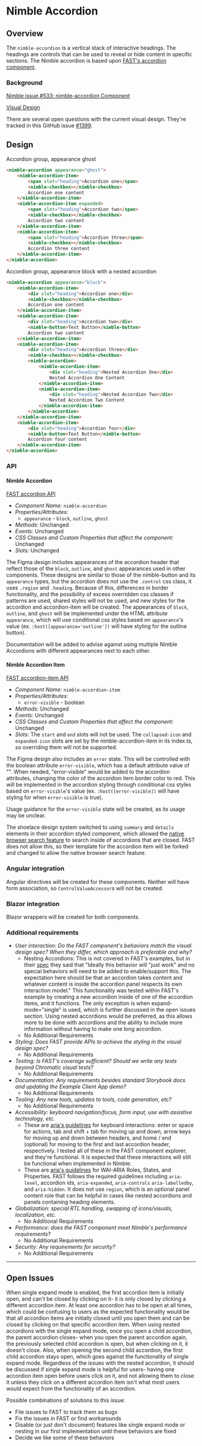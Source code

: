 # Nimble Accordion

## Overview

The `nimble-accordion` is a vertical stack of interactive headings. The headings are controls that can be used to reveal or hide content in specific sections. The Nimble accordion is based upon [FAST's accordion component](https://github.com/microsoft/fast/tree/archives/fast-element-1/packages/web-components/fast-foundation/src/accordion).

### Background

[Nimble issue #533: nimble-accordion Component](https://github.com/ni/nimble/issues/533)

[Visual Design](https://www.figma.com/file/PO9mFOu5BCl8aJvFchEeuN/Nimble_Components?type=design&node-id=1295-85131&mode=design&t=DxDRlqT7MeCPLOxi-0)

There are several open questions with the current visual design. They're tracked in this GitHub issue [#1399](https://github.com/ni/nimble/issues/1399).

## Design

Accordion group, appearance ghost

```html
<nimble-accordion appearance="ghost">
    <nimble-accordion-item>
        <span slot="heading">Accordion one</span>
        <nimble-checkbox></nimble-checkbox>
        Accordion one content
    </nimble-accordion-item>
    <nimble-accordion-item expanded>
        <span slot="heading">Accordion two</span>
        <nimble-checkbox></nimble-checkbox>
        Accordion two content
    </nimble-accordion-item>
    <nimble-accordion-item>
        <span slot="heading">Accordion three</span>
        <nimble-checkbox></nimble-checkbox>
        Accordion three content
    </nimble-accordion-item>
</nimble-accordion>
```

Accordion group, appearance block with a nested accordion

```html
<nimble-accordion appearance="block">
    <nimble-accordion-item>
        <div slot="heading">Accordion one</div>
        <nimble-checkbox></nimble-checkbox>
        Accordion one content
    </nimble-accordion-item>
    <nimble-accordion-item>
        <div slot="heading">Accordion two</div>
        <nimble-button>Text Button</nimble-button>
        Accordion two content
    </nimble-accordion-item>
    <nimble-accordion-item>
        <div slot="heading">Accordion three</div>
        <nimble-checkbox></nimble-checkbox>
        <nimble-accordion>
            <nimble-accordion-item>
                <div slot="heading">Nested Accordion One</div>
                Nested Accordion One Content
            </nimble-accordion-item>
            <nimble-accordion-item>
                <div slot="heading">Nested Accordion Two</div>
                Nested Accordion Two Content
            </nimble-accordion-item>
        </nimble-accordion>
    </nimble-accordion-item>
    <nimble-accordion-item>
        <div slot="heading">Accordion four</div>
        <nimble-button>Text Button</nimble-button>
        Accordion four content
    </nimble-accordion-item>
</nimble-accordion>
```

### API

#### Nimble Accordion

[FAST accordion API](https://github.com/microsoft/fast/blob/57f3c22c6341d8a21d48b1ffb7fcbfab1ffd02d8/packages/web-components/fast-foundation/src/accordion/accordion.spec.md)

-   _Component Name:_ `nimble-accordion`
-   _Properties/Attributes:_
    -   `appearance` - `block`, `outline`, `ghost`
-   _Methods:_ Unchanged
-   _Events:_ Unchanged
-   _CSS Classes and Custom Properties that affect the component:_ Unchanged
-   _Slots:_ Unchanged

The Figma design includes appearances of the accordion header that reflect those of the `block`, `outline`, and `ghost` appearances used in other components. These designs are similar to those of the nimble-button and its `appearance` types, but the accordion does not use the `.control` css class, it uses `.region` and `.heading`. Because of this, differences in border functionality, and the possibility of excess overridden css classes if patterns are used, shared styles will not be used, and new styles for the accordion and accordion-item will be created. The appearances of `block`, `outline`, and `ghost` will be implemented under the HTML attribute `appearance`, which will use conditional css styles based on `appearance`'s value (ex. `:host([appearance='outline'])` will have styling for the outline button).

Documentation will be added to advise against using multiple Nimble Accordions with different appearances next to each other.

#### Nimble Accordion Item

[FAST accordion-item API](https://github.com/microsoft/fast/tree/57f3c22c6341d8a21d48b1ffb7fcbfab1ffd02d8/packages/web-components/fast-foundation/src/accordion-item)

-   _Component Name:_ `nimble-accordion-item`
-   _Properties/Attributes:_
    -   `error-visible` - boolean
-   _Methods:_ Unchanged
-   _Events:_ Unchanged
-   _CSS Classes and Custom Properties that affect the component:_ Unchanged
-   _Slots:_ The `start` and `end` slots will not be used. The `collapsed-icon` and `expanded-icon` slots are set by the nimble-accordion-item in its index.ts, so overriding them will not be supported.

The Figma design also includes an `error` state. This will be controlled with the boolean attribute `error-visible`, which has a default attribute value of "". When needed, "error-visible" would be added to the accordion attributes, changing the color of the accordion item border color to red. This will be implemented in the accordion styling through conditional css styles based on `error-visible`'s value (ex. `:host([error-visible])` will have styling for when `error-visible` is true).

Usage guidance for the `error-visible` state will be created, as its usage may be unclear.

The shoelace design system switched to using `summary` and `details` elements in their accordion styled component, which allowed the [native browser search feature](https://github.com/shoelace-style/shoelace/pull/1470) to search inside of accordions that are closed. FAST does not allow this, so their template for the accordion item will be forked and changed to allow the native browser search feature.

### Angular integration

Angular directives will be created for these components. Neither will have form association, so `ControlValueAccessor`s will not be created.

### Blazor integration

Blazor wrappers will be created for both components.

### Additional requirements

-   _User interaction: Do the FAST component's behaviors match the visual design spec? When they differ, which approach is preferable and why?_
    -   Nesting Accordions: This is not covered in FAST's examples, but in their [spec](https://github.com/microsoft/fast/blob/archives/fast-element-1/packages/web-components/fast-foundation/src/accordion/accordion.spec.md) they said that "Ideally this behavior will "just work" and no special behaviors will need to be added to enable/support this. The expectation here should be that an accordion takes content and whatever content is inside the accordion panel respects its own interaction model." This functionality was tested within FAST's example by creating a new accordion inside of one of the accordion items, and it functions. The only exception is when expand-mode="single" is used, which is further discussed in the open issues section. Using nested accordions would be preferred, as this allows more to be done with accordions and the ability to include more information without having to make one long accordion.
    -   No Additional Requirements
-   _Styling: Does FAST provide APIs to achieve the styling in the visual design spec?_
    -   No Additional Requirements
-   _Testing: Is FAST's coverage sufficient? Should we write any tests beyond Chromatic visual tests?_
    -   No Additional Requirements
-   _Documentation: Any requirements besides standard Storybook docs and updating the Example Client App demo?_
    -   No Additional Requirements
-   _Tooling: Any new tools, updates to tools, code generation, etc?_
    -   No Additional Requirements
-   _Accessibility: keyboard navigation/focus, form input, use with assistive technology, etc._
    -   These are [aria's guidelines](https://www.w3.org/WAI/ARIA/apg/patterns/accordion/) for keyboard interactions: enter or space for actions, tab and shift + tab for moving up and down, arrow keys for moving up and down between headers, and home / end (optional) for moving to the first and last accordion header, respectively. I tested all of these in the FAST component explorer, and they're functional. It is expected that these interactions will still be functional when implemented in Nimble.
    -   These are [aria's guidelines](https://www.w3.org/WAI/ARIA/apg/patterns/accordion/) for WAI-ARIA Roles, States, and Properties. FAST follows the required guidelines including `aria-level`, accordion ids, `aria-expanded`, `aria-controls` `aria-labelledby`, and `aria-hidden`. It does not use `region`, which is an optional panel content role that can be helpful in cases like nested accordions and panels containing heading elements.
-   _Globalization: special RTL handling, swapping of icons/visuals, localization, etc._
    -   No Additional Requirements
-   _Performance: does the FAST component meet Nimble's performance requirements?_
    -   No Additional Requirements
-   _Security: Any requirements for security?_
    -   No Additional Requirements

---

## Open Issues

When single expand mode is enabled, the first accordion item is initially open, and can't be closed by clicking on it- it is only closed by clicking a different accordion item. At least one accordion has to be open at all times, which could be confusing to users as the expected functionality would be that all accordion items are initially closed until you open them and can be closed by clicking on that specific accordion item. When using nested accordions with the single expand mode, once you open a child accordion, the parent accordion closes- when you open the parent accordion again, the previously selected child accordion is open, but when clicking on it, it doesn't close. Also, when opening the second child accordion, the first child accordion stays open, which goes against the functionality of single expand mode. Regardless of the issues with the nested accordion, it should be discussed if single expand mode is helpful for users- having one accordion item open before users click on it, and not allowing them to close it unless they click on a different accordion item isn't what most users would expect from the functionality of an accordion.

Possible combinations of solutions to this issue:

-   File issues to FAST to track them as bugs
-   Fix the issues in FAST or find workarounds
-   Disable (or just don't document) features like single expand mode or nesting in our first implementation until these behaviors are fixed
-   Decide we like some of these behaviors
